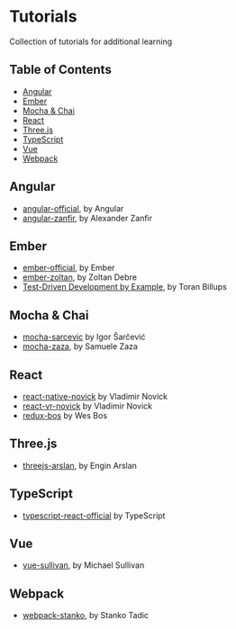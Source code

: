 # Tutorials

Collection of tutorials for additional learning


## Table of Contents

- [Angular](#angular)
- [Ember](#ember)
- [Mocha & Chai](#mocha--chai)
- [React](#react)
- [Three.js](#threejs)
- [TypeScript](#typescript)
- [Vue](#vue)
- [Webpack](#webpack)


## Angular

- [angular-official](/angular-official), by Angular
- [angular-zanfir](/angular-zanfir), by Alexander Zanfir


## Ember

- [ember-official](/ember-official), by Ember
- [ember-zoltan](/ember-zoltan), by Zoltan Debre
- [Test-Driven Development by Example](https://www.youtube.com/watch?v=2b1vcg_XSR8), by Toran Billups


## Mocha & Chai

- [mocha-sarcevic](/mocha-sarcevic) by Igor Šarčević
- [mocha-zaza](/mocha-zaza), by Samuele Zaza


## React

- [react-native-novick](/react-native-novick) by Vladimir Novick
- [react-vr-novick](/react-vr-novick) by Vladimir Novick
- [redux-bos](/redux-bos) by Wes Bos


## Three.js

- [threejs-arslan](/threejs-arslan), by Engin Arslan


## TypeScript

- [typescript-react-official](/typescript-react-official) by TypeScript


## Vue

- [vue-sullivan](/vue-sullivan), by Michael Sullivan


## Webpack

- [webpack-stanko](/webpack-stanko), by Stanko Tadic